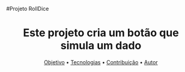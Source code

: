#Projeto RollDice
<h1 align="center">Este projeto cria um botão que simula um dado</h1>
<p align="center">
 <a href="#objetivo">Objetivo</a> • 
 <a href="#tecnologias">Tecnologias</a> • 
 <a href="#contribuicao">Contribuição</a> • 
 <a href="#autor">Autor</a>
</p>

<p id="Objetivo>gerar um numero aleatorio dentro dos parametros de um dado</p>
